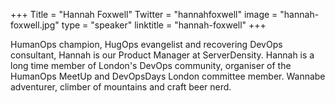 +++
Title = "Hannah Foxwell"
Twitter = "hannahfoxwell"
image = "hannah-foxwell.jpg"
type = "speaker"
linktitle = "hannah-foxwell"
+++

HumanOps champion, HugOps evangelist and recovering DevOps consultant, Hannah is our Product Manager at ServerDensity. Hannah is a long time member of London's DevOps community, organiser of the HumanOps MeetUp and DevOpsDays London committee member. Wannabe adventurer, climber of mountains and craft beer nerd.
